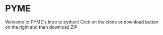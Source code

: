 # PYME
Welcome to PYME's intro to python! Click on the clone or download button on the right and then download ZIP
